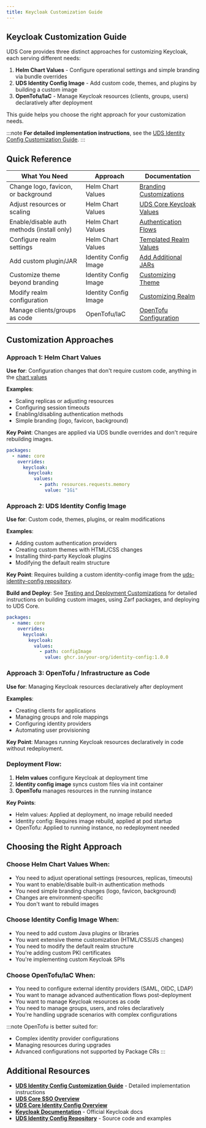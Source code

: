 ```yaml
---
title: Keycloak Customization Guide
---
```


## Keycloak Customization Guide

UDS Core provides three distinct approaches for customizing Keycloak, each serving different needs:

1. **Helm Chart Values** - Configure operational settings and simple branding via bundle overrides
2. **UDS Identity Config Image** - Add custom code, themes, and plugins by building a custom image
3. **OpenTofu/IaC** - Manage Keycloak resources (clients, groups, users) declaratively after deployment

This guide helps you choose the right approach for your customization needs.

:::note
 **For detailed implementation instructions**, see the [UDS Identity Config Customization Guide](https://uds.defenseunicorns.com/reference/uds-core/idam/customization/).
:::

## Quick Reference

| What You Need | Approach | Documentation |
|---------------|-------------|---------------|
| Change logo, favicon, or background | Helm Chart Values | [Branding Customizations](https://uds.defenseunicorns.com/reference/uds-core/idam/customization/#branding-customizations) |
| Adjust resources or scaling | Helm Chart Values | [UDS Core Keycloak Values](https://github.com/defenseunicorns/uds-core/blob/main/src/keycloak/chart/values.yaml) |
| Enable/disable auth methods (install only) | Helm Chart Values | [Authentication Flows](https://uds.defenseunicorns.com/reference/uds-core/idam/authentication-flows/) |
| Configure realm settings    | Helm Chart Values | [Templated Realm Values](https://uds.defenseunicorns.com/reference/uds-core/idam/customization/#templated-realm-values) |
| Add custom plugin/JAR | Identity Config Image | [Add Additional JARs](https://uds.defenseunicorns.com/reference/uds-core/idam/customization/#add-additional-jars) |
| Customize theme beyond branding | Identity Config Image | [Customizing Theme](https://uds.defenseunicorns.com/reference/uds-core/idam/customization/#customizing-theme) |
| Modify realm configuration | Identity Config Image | [Customizing Realm](https://uds.defenseunicorns.com/reference/uds-core/idam/customization/#customizing-realm) |
| Manage clients/groups as code | OpenTofu/IaC | [OpenTofu Configuration](https://uds.defenseunicorns.com/reference/uds-core/idam/customization/#opentofu-keycloak-client-configuration) |

## Customization Approaches

### Approach 1: Helm Chart Values

**Use for**: Configuration changes that don't require custom code, anything in the [chart values](https://github.com/defenseunicorns/uds-core/blob/main/src/keycloak/chart/values.yaml)

**Examples**:
- Scaling replicas or adjusting resources
- Configuring session timeouts
- Enabling/disabling authentication methods
- Simple branding (logo, favicon, background)

**Key Point**: Changes are applied via UDS bundle overrides and don't require rebuilding images.

```yaml
packages:
  - name: core
    overrides:
      keycloak:
        keycloak:
          values:
            - path: resources.requests.memory
              value: "1Gi"
```

### Approach 2: UDS Identity Config Image

**Use for**: Custom code, themes, plugins, or realm modifications

**Examples**:
- Adding custom authentication providers
- Creating custom themes with HTML/CSS changes
- Installing third-party Keycloak plugins
- Modifying the default realm structure

**Key Point**: Requires building a custom identity-config image from the [uds-identity-config repository](https://github.com/defenseunicorns/uds-identity-config).

**Build and Deploy**: See [Testing and Deployment Customizations](https://uds.defenseunicorns.com/reference/uds-core/idam/testing-deployment-customizations/) for detailed instructions on building custom images, using Zarf packages, and deploying to UDS Core.

```yaml
packages:
  - name: core
    overrides:
      keycloak:
        keycloak:
          values:
            - path: configImage
              value: ghcr.io/your-org/identity-config:1.0.0
```

### Approach 3: OpenTofu / Infrastructure as Code

**Use for**: Managing Keycloak resources declaratively after deployment

**Examples**:
- Creating clients for applications
- Managing groups and role mappings
- Configuring identity providers
- Automating user provisioning

**Key Point**: Manages running Keycloak resources declaratively in code without redeployment.

### Deployment Flow:
1. **Helm values** configure Keycloak at deployment time
2. **Identity config image** syncs custom files via init container
3. **OpenTofu** manages resources in the running instance

**Key Points**:
- Helm values: Applied at deployment, no image rebuild needed
- Identity config: Requires image rebuild, applied at pod startup
- OpenTofu: Applied to running instance, no redeployment needed

## Choosing the Right Approach

### Choose Helm Chart Values When:
- You need to adjust operational settings (resources, replicas, timeouts)
- You want to enable/disable built-in authentication methods
- You need simple branding changes (logo, favicon, background)
- Changes are environment-specific
- You don't want to rebuild images

### Choose Identity Config Image When:
- You need to add custom Java plugins or libraries
- You want extensive theme customization (HTML/CSS/JS changes)
- You need to modify the default realm structure
- You're adding custom PKI certificates
- You're implementing custom Keycloak SPIs

### Choose OpenTofu/IaC When:
- You need to configure external identity providers (SAML, OIDC, LDAP)
- You want to manage advanced authentication flows post-deployment
- You want to manage Keycloak resources as code
- You need to manage groups, users, and roles declaratively
- You're handling upgrade scenarios with complex configurations

:::note
  OpenTofu is better suited for:
  - Complex identity provider configurations
  - Managing resources during upgrades
  - Advanced configurations not supported by Package CRs
:::

## Additional Resources

- **[UDS Identity Config Customization Guide](https://uds.defenseunicorns.com/reference/uds-core/idam/customization/#_top)** - Detailed implementation instructions
- **[UDS Core SSO Overview](https://uds.defenseunicorns.com/reference/configuration/single-sign-on/overview/)**
- **[UDS Core Identity Config Overview](https://uds.defenseunicorns.com/reference/uds-core/idam/uds-identity-config-overview/)**
- **[Keycloak Documentation](https://www.keycloak.org/documentation)** - Official Keycloak docs
- **[UDS Identity Config Repository](https://github.com/defenseunicorns/uds-identity-config)** - Source code and examples
